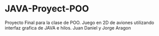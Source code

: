 # JAVA-Proyect-POO
Proyecto Final para la clase de POO.
Juego en 2D de aviones utilizando interfaz grafica de JAVA e hilos.
Juan Daniel y Jorge Aragon
